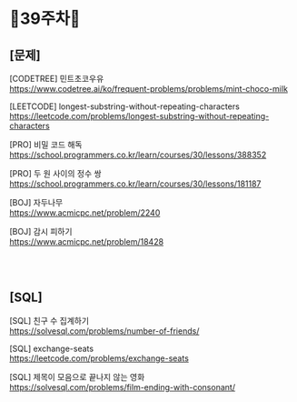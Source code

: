 # 📌39주차📌
## [문제]
[CODETREE] 민트초코우유 </br>
https://www.codetree.ai/ko/frequent-problems/problems/mint-choco-milk

[LEETCODE] longest-substring-without-repeating-characters</br>
https://leetcode.com/problems/longest-substring-without-repeating-characters

[PRO] 비밀 코드 해독</br>
https://school.programmers.co.kr/learn/courses/30/lessons/388352

[PRO] 두 원 사이의 정수 쌍</br>
https://school.programmers.co.kr/learn/courses/30/lessons/181187

[BOJ] 자두나무</br>
https://www.acmicpc.net/problem/2240

[BOJ] 감시 피하기</br>
https://www.acmicpc.net/problem/18428

</br></br>

## [SQL]
[SQL] 친구 수 집계하기</br>
https://solvesql.com/problems/number-of-friends/

[SQL] exchange-seats</br>
https://leetcode.com/problems/exchange-seats

[SQL] 제목이 모음으로 끝나지 않는 영화</br>
https://solvesql.com/problems/film-ending-with-consonant/